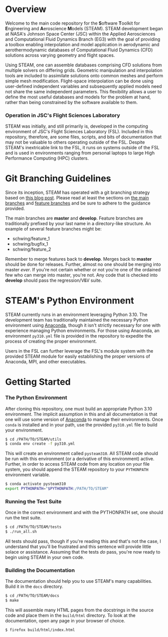 # Overview

Welcome to the main code repository for the  **S**oftware 
**T**oolkit for **E**ngineering and **A**eroscience **M**odels (STEAM). STEAM
development began at NASA's Johnson Space Center (JSC) within the Applied 
Aerosciences and Computational Fluid Dynamics Branch (EG3)
with the goal of providing a toolbox enabling interpolation and 
model application in aerodynamic and aerothermodynamic databases of 
Computational Fluid Dynamics (CFD) solutions across varying geometry and flight
spaces. 

Using STEAM, one can assemble databases comprising CFD solutions from
multiple solvers on differing grids.  Geometric manipulation and interpolation 
tools are included to assimilate solutions onto common meshes and perform
simple mesh modification.
Flight-space interpolation can be done
using user-defined independent variables and subsequently applied models 
need not share the same independent parameters.  This flexibility allows a 
user to define the most useful databases and models for the problem at hand,
rather than being constrained by the software available to them.

### Operation in JSC's Flight Sciences Laboratory
STEAM was initially, and still primarily is, developed in the computing
environment of 
JSC's Flight Sciences Laboratory (FSL).  Included in this repository, 
therefore, are some files, scripts, and bits of documentation that may not
be valuable to others operating outside of the FSL.  Despite STEAM's 
inextricable link to the FSL, it runs on systems
outside of the FSL and is used in environments ranging from personal laptops
to large High Performance Computing (HPC) clusters.

# Git Branching Guidelines
Since its inception, STEAM has operated with a 
git branching strategy based on 
[this blog post](http://nvie.com/posts/a-successful-git-branching-model).
Please read at least the sections on 
[the main branches](https://nvie.com/posts/a-successful-git-branching-model/#the-main-branches) and 
[feature branches](https://nvie.com/posts/a-successful-git-branching-model/#feature-branches) and be sure to adhere to the guidance provided.

The main branches are **master** and **develop**.  Feature branches are 
traditionally prefixed by your last name in a 
directory-like structure.  An example of several feature branches might be:

* schwing/feature_1
* schwing/bugfix_1
* schwing/feature_2

Remember to merge features back to **develop**.  Merges back 
to **master** should be done for releases.  Further, almost no one should be
merging into master _ever_.  If you're not certain whether or not you're one of
the ordained few who can merge into master, you're not.
Any code that is checked into **develop** should pass the regression/V&V suite.

# STEAM's Python Environment
STEAM currently runs in an environment leveraging Python 3.10.  The development
team has traditionally maintained the necessary
Python environment using 
[Anaconda](https://docs.conda.io/en/latest/miniconda.html), though it isn't
strictly necessary for one with experience managing Python environments.
For those using Anaconda, an environment `py310.yml` file is provided in the 
repository to expedite the process of creating the proper environment.

Users in the FSL can further leverage the FSL's module system with the provided
STEAM module for easily establishing the proper versions of Anaconda, MPI, and
other executables.

# Getting Started
### The Python Environment
After cloning this repository, one must build an appropriate Python 3.10
environment.  The implicit assumption in this and all documentation is that
one will use some version of 
[Anaconda](https://docs.conda.io/en/latest/miniconda.html)
to manage their environments.  Once `conda` is installed and in your path,
use the provided `py310.yml` file to build your environment.

```bash
$ cd /PATH/TO/STEAM/utils
$ conda env create -f py310.yml
```

This will create an environment called `pysteam310`. All STEAM code should be 
run with this environment (or a derivative of this environment) active.
Further, in order to 
access STEAM code from any location on your file system, you should append
the STEAM repository to your `PYTHONPATH` environment variable.

```bash
$ conda activate pysteam310
export PYTHONPATH="$PYTHONPATH:/PATH/TO/STEAM"
```

### Running the Test Suite 
Once in the correct environment and with the PYTHONPATH set, one should run 
the test suite.  

```bash
$ cd /PATH/TO/STEAM/tests
$ ./run_all.sh
```

All tests should pass, though if you're reading this and that's not the case, 
I understand that you'll be frustrated and this sentence will provide little
solace or assistance.
Assuming that the tests _do_ pass, you're now ready to begin using STEAM in
your own code.

### Building the Documentation 
The documentation should help you to use STEAM's many capabilities.  Build it
in the `docs` directory.

```bash
$ cd /PATH/TO/STEAM/docs
$ make
```

This will assemble many HTML pages from the docstrings in the source code and
place them in the `build/html` directory.
To look at the documentation, open any page in your browser of choice.

```bash
$ firefox build/html/index.html
```
